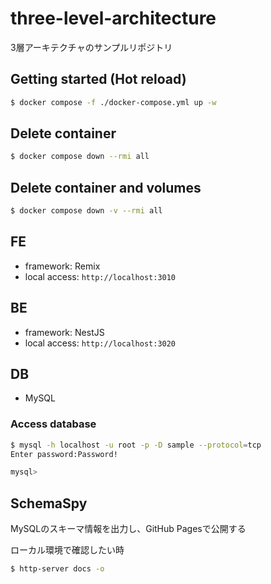 # three-level-architecture
3層アーキテクチャのサンプルリポジトリ

## Getting started (Hot reload)

```bash
$ docker compose -f ./docker-compose.yml up -w
```

## Delete container

```bash
$ docker compose down --rmi all
```

## Delete container and volumes

```bash
$ docker compose down -v --rmi all
```

## FE

- framework: Remix
- local access: `http://localhost:3010`

## BE

- framework: NestJS
- local access: `http://localhost:3020`

## DB

- MySQL

### Access database

```bash
$ mysql -h localhost -u root -p -D sample --protocol=tcp
Enter password:Password!

mysql>

```

## SchemaSpy

MySQLのスキーマ情報を出力し、GitHub Pagesで公開する

ローカル環境で確認したい時

```bash
$ http-server docs -o
```

